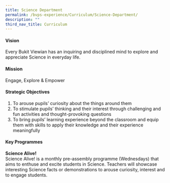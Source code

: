 ```yaml
---
title: Science Department
permalink: /bvps-experience/Curriculum/Science-Department/
description: ""
third_nav_title: Curriculum
---
```

#### **Vision**


Every Bukit Viewian has an inquiring and disciplined mind to explore and appreciate Science in everyday life.

#### **Mission**


Engage, Explore & Empower

#### **Strategic Objectives**


1.  To arouse pupils’ curiosity about the things around them
2.  To stimulate pupils’ thinking and their interest through challenging and fun activities and thought-provoking questions
3.  To bring pupils’ learning experience beyond the classroom and equip them with skills to apply their knowledge and their experience meaningfully

#### **Key Programmes** 


  
**Science Alive!**  
Science Alive! is a monthly pre-assembly programme (Wednesdays) that aims to enthuse and excite students in Science. Teachers will showcase interesting Science facts or demonstrations to arouse curiosity, interest and to engage students.
